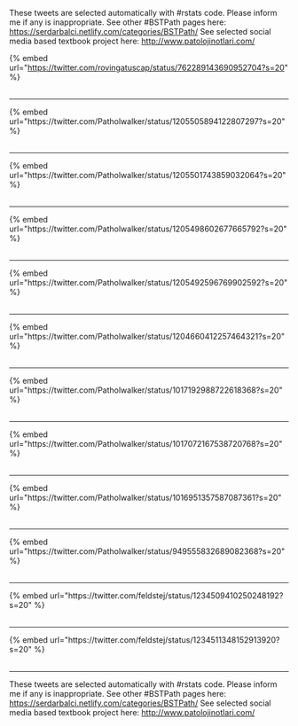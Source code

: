 

These tweets are selected automatically with #rstats code. Please inform me if any is inappropriate.
See other #BSTPath pages here: https://serdarbalci.netlify.com/categories/BSTPath/ 
See selected social media based textbook project here: http://www.patolojinotlari.com/

{% embed url="https://twitter.com/rovingatuscap/status/762289143690952704?s=20" %}<br>
<br>
<hr>
{% embed url="https://twitter.com/Patholwalker/status/1205505894122807297?s=20" %}<br>
<br>
<hr>
{% embed url="https://twitter.com/Patholwalker/status/1205501743859032064?s=20" %}<br>
<br>
<hr>
{% embed url="https://twitter.com/Patholwalker/status/1205498602677665792?s=20" %}<br>
<br>
<hr>
{% embed url="https://twitter.com/Patholwalker/status/1205492596769902592?s=20" %}<br>
<br>
<hr>
{% embed url="https://twitter.com/Patholwalker/status/1204660412257464321?s=20" %}<br>
<br>
<hr>
{% embed url="https://twitter.com/Patholwalker/status/1017192988722618368?s=20" %}<br>
<br>
<hr>
{% embed url="https://twitter.com/Patholwalker/status/1017072167538720768?s=20" %}<br>
<br>
<hr>
{% embed url="https://twitter.com/Patholwalker/status/1016951357587087361?s=20" %}<br>
<br>
<hr>
{% embed url="https://twitter.com/Patholwalker/status/949555832689082368?s=20" %}<br>
<br>
<hr>
{% embed url="https://twitter.com/feldstej/status/1234509410250248192?s=20" %}<br>
<br>
<hr>
{% embed url="https://twitter.com/feldstej/status/1234511348152913920?s=20" %}<br>
<br>
<hr>


These tweets are selected automatically with #rstats code. Please inform me if any is inappropriate.
See other #BSTPath pages here: https://serdarbalci.netlify.com/categories/BSTPath/ 
See selected social media based textbook project here: http://www.patolojinotlari.com/
